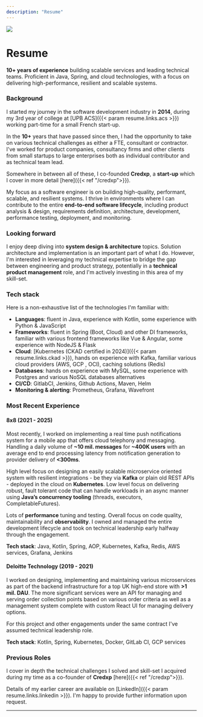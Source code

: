 ```yaml
---
description: "Resume"
---
```


<div class="mb-3 flex flex-col items-center">
  <img class="mb-2 h-36 w-36 rounded-full" src="/img/avatar.jpg">
<div>

# Resume

__10+ years of experience__ building scalable services and leading technical teams. Proficient in Java, Spring, and cloud technologies, with a focus on delivering high-performance, resilient and scalable systems.

### Background

I started my journey in the software development industry in __2014__, during my 3rd year of college at [UPB ACS]({{< param resume.links.acs >}}) working part-time for a small French start-up.

In the __10+__ years that have passed since then, I had the opportunity to take on various technical challenges as either a FTE, consultant or contractor. I've worked for product companies, consultancy firms and other clients from small startups to large enterprises both as individual contributor and as technical team lead.

Somewhere in between all of these, I co-founded __Credxp__, a __start-up__ which I cover in more detail [here]({{< ref "/credxp">}}).

My focus as a software engineer is on building high-quality, performant, scalable, and resilient systems. I thrive in environments where I can contribute to the entire __end-to-end software lifecycle__, including product analysis & design, requirements definition, architecture, development, performance testing, deployment, and monitoring.

### Looking forward
I enjoy deep diving into __system design & architecture__ topics. Solution architecture and implementation is an important part of what I do. However, I'm interested in leveraging my technical expertise to bridge the gap between engineering and product strategy, potentially in a __technical product management__ role, and I'm actively investing in this area of my skill-set.

### Tech stack

Here is a non-exhaustive list of the technologies I'm familiar with:
* __Languages__: fluent in Java, experience with Kotlin, some experience with Python & JavaScript
* __Frameworks__: fluent in Spring (Boot, Cloud) and other DI frameworks, familiar with various
frontend frameworks like Vue & Angular, some experience with NodeJS & Flask
* __Cloud__: [Kubernetes (CKAD certified in 2024)]({{< param resume.links.ckad >}}), hands on experience with Kafka, familiar
various cloud providers (AWS, GCP , OCI), caching solutions (Redis)
* __Databases__: hands on experience with MySQL, some experience with Postgres and various NoSQL databases
alternatives
* __CI/CD__: GitlabCI, Jenkins, Github Actions, Maven, Helm
* __Monitoring & alerting__: Prometheus, Grafana, Wavefront

### Most Recent Experience

#### 8x8 (2021 - 2025)

Most recently, I worked on implementing a real time push notifications system for a mobile app that offers cloud telephony and messaging. Handling a daily volume of __~10 mil. messages__ for __~400K users__ with an average end to end processing latency from notification generation to provider delivery of __<300ms__.

High level focus on designing an easily scalable microservice oriented system with resilient integrations - be they via __Kafka__ or plain old REST APIs - deployed in the cloud on __Kubernetes__. Low level focus on delivering robust, fault tolerant code that can handle workloads in an async manner using __Java’s concurrency tooling__ (threads, executors, CompletableFutures).

Lots of __performance__ tuning and testing. Overall focus on code quality, maintainability and __observability__. I owned and managed the entire development lifecycle and took on technical leadership early halfway through the engagement.

__Tech stack__: Java, Kotlin, Spring, AOP, Kubernetes, Kafka, Redis, AWS services, Grafana, Jenkins

#### Deloitte Technology (2019 - 2021)
I worked on designing, implementing and maintaining various microservices as part of the backend infrastructure for a top UK high-end store with __>1 mil. DAU__. The more significant services were an API for managing and serving order collection points based on various order criteria as well as a management system complete with custom React UI for managing delivery options.

For this project and other engagements under the same contract I've assumed technical leadership role.

__Tech stack__: Kotlin, Spring, Kubernetes, Docker, GitLab CI, GCP services

### Previous Roles

I cover in depth the technical challenges I solved and skill-set I acquired during my time as a co-founder of __Credxp__ [here]({{< ref "/credxp">}}).

Details of my earlier career are available on [LinkedIn]({{< param resume.links.linkedin >}}). I'm happy to provide further information upon request.

---
